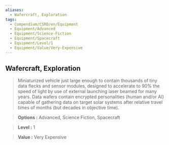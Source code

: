 ```yaml
---
aliases:
  - Wafercraft, Exploration
tags:
  - Compendium/CSRD/en/Equipment
  - Equipment/Advanced
  - Equipment/Science-Fiction
  - Equipment/Spacecraft
  - Equipment/Level/1
  - Equipment/Value/Very-Expensive
---
```

    
      
## Wafercraft, Exploration      
      
>Miniaturized vehicle just large enough to contain thousands of tiny data flecks and sensor modules, designed to accelerate to 90% the speed of light by use of external launching laser beamed for many years. Data wafers contain encrypted personalities (human and/or AI) capable of gathering data on target solar systems after relative travel times of months (but decades in objective time).      
> **Options :** Advanced, Science Fiction, Spacecraft      
> **Level :** 1      
> **Value :** Very Expensive